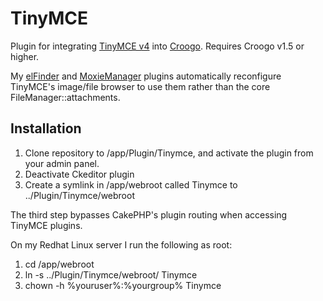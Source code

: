 # TinyMCE

Plugin for integrating [TinyMCE v4](http://tinymce.com/) into [Croogo](http://croogo.org). Requires Croogo v1.5 or higher.  

My [elFinder](https://github.com/phpMagpie/ElFinder) and [MoxieManager](https://github.com/phpMagpie/MoxieManager) plugins 
automatically reconfigure TinyMCE's image/file browser to use them rather than the core FileManager::attachments.

## Installation

1. Clone repository to /app/Plugin/Tinymce, and activate the plugin from your admin panel.
2. Deactivate Ckeditor plugin
3. Create a symlink in /app/webroot called Tinymce to ../Plugin/Tinymce/webroot

The third step bypasses CakePHP's plugin routing when accessing TinyMCE plugins.

On my Redhat Linux server I run the following as root:

1. cd /app/webroot
2. ln -s ../Plugin/Tinymce/webroot/ Tinymce
3. chown -h %youruser%:%yourgroup% Tinymce
